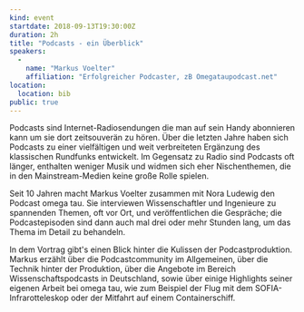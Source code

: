 ```yaml
---
kind: event
startdate: 2018-09-13T19:30:00Z
duration: 2h
title: "Podcasts - ein Überblick"
speakers:
  -
    name: "Markus Voelter"
    affiliation: "Erfolgreicher Podcaster, zB Omegataupodcast.net"
location:
  location: bib
public: true
---
```

Podcasts sind Internet-Radiosendungen die man auf sein Handy abonnieren kann um sie dort zeitsouverän zu hören. Über die letzten Jahre haben sich Podcasts zu einer vielfältigen und weit verbreiteten Ergänzung des klassischen Rundfunks entwickelt. Im Gegensatz zu Radio sind Podcasts oft länger, enthalten weniger Musik und widmen sich eher Nischenthemen, die in den Mainstream-Medien keine große Rolle spielen.

Seit 10 Jahren macht Markus Voelter zusammen mit Nora Ludewig den Podcast omega tau. Sie interviewen Wissenschaftler und Ingenieure zu spannenden Themen, oft vor Ort, und veröffentlichen die Gespräche; die Podcastepisoden sind dann auch mal drei oder mehr Stunden lang, um das Thema im Detail zu behandeln.

In dem Vortrag gibt's einen Blick hinter die Kulissen der Podcastproduktion. Markus erzählt über die Podcastcommunity im Allgemeinen, über die Technik hinter der Produktion, über die Angebote im Bereich Wissenschaftspodcasts in Deutschland, sowie über einige Highlights seiner eigenen Arbeit bei omega tau, wie zum Beispiel der Flug mit dem SOFIA-Infrarotteleskop oder der Mitfahrt auf einem Containerschiff.

